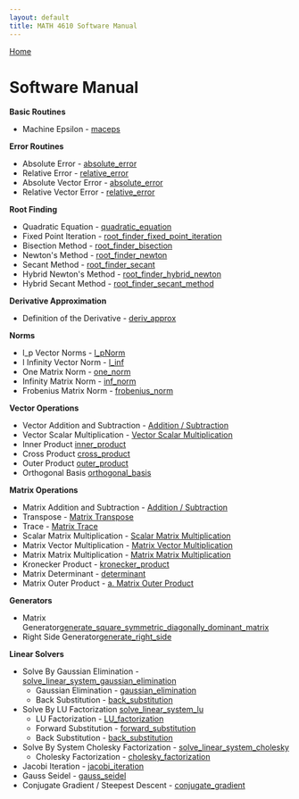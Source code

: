 ```yaml
---
layout: default
title: MATH 4610 Software Manual
---
```


<a href="https://philipnelson5.github.io">Home</a>

# Software Manual

**Basic Routines**
* Machine Epsilon - [maceps](./hw1/1-maceps/manual.md)

**Error Routines**
* Absolute Error - [absolute_error](./hw2/1-error/manual_abs.md)
* Relative Error - [relative_error](./hw2/1-error/manual_rel.md)
* Absolute Vector Error - [absolute_error](./hw3/2-vectorError/manual_abs.md)
* Relative Vector Error - [relative_error](./hw3/2-vectorError/manual_rel.md)

**Root Finding**
* Quadratic Equation - [quadratic_equation](./hw1/7-quadraticEquation/manual.md)
* Fixed Point Iteration - [root_finder_fixed_point_iteration](./hw2/4-fixedPointIteration/manual.md)
* Bisection Method - [root_finder_bisection](./hw2/5-bisection/manual.md)
* Newton's Method - [root_finder_newton](./hw2/6-newton/manual.md)
* Secant Method - [root_finder_secant](./hw2/7-secant/manual.md)
* Hybrid Newton's Method - [root_finder_hybrid_newton](./hw2/8-hybridNewton/manual.md)
* Hybrid Secant Method -  [root_finder_secant_method](./hw2/9-hybridSecant/manual.md)

**Derivative Approximation**
* Definition of the Derivative - [deriv_approx](./hw2/2-derivativeApproximation/manual.md)

**Norms**
* l_p Vector Norms - [l_pNorm](./hw3/1-vectorNorms/manual_l_pNorms.md)
* l Infinity Vector Norm - [l_inf](./hw3/1-vectorNorms/manual_l_inf.md)
* One Matrix Norm - [one_norm](./hw3/4-matrixNorms/manual_one_norm.md)
* Infinity Matrix Norm - [inf_norm](./hw3/4-matrixNorms/manual_inf_norm.md)
* Frobenius Matrix Norm - [frobenius_norm](./hw3/4-matrixNorms/manual_frobenius_norm.md)

**Vector Operations**
* Vector Addition and Subtraction - [Addition / Subtraction](./hw3/3-vectorOperations/manual_vector_addition_subtraction.md)
* Vector Scalar Multiplication - [Vector Scalar Multiplication](./hw3/3-vectorOperations/manual_vector_scalar_multiplication.md)
* Inner Product [inner_product](./hw3/3-vectorOperations/manual_vector_inner_product.md)
* Cross Product [cross_product](./hw3/3-vectorOperations/manual_vector_cross_product.md)
* Outer Product [outer_product](./hw3/8-vectorAdditionalOperations/manual_vector_outer_product.md)
* Orthogonal Basis [orthogonal_basis](./hw3/9-orthogonalBasis/manual_orthogonal_basis.md)

**Matrix Operations**
* Matrix Addition and Subtraction -  [Addition / Subtraction](./hw3/5-matrixOperations/manual_matrix_add_subtract.md)
* Transpose - [Matrix Transpose](./hw3/5-matrixOperations/manual_matrix_transpose.md)
* Trace - [Matrix Trace](./hw3/5-matrixOperations/manual_matrix_trace.md)
* Scalar Matrix Multiplication - [Scalar Matrix Multiplication](./hw3/5-matrixOperations/manual_matrix_scalar_multiplication.md)
* Matrix Vector Multiplication - [Matrix Vector Multiplication](./hw3/5-matrixOperations/manual_matrix_vector_multiplication.md)
* Matrix Matrix Multiplication - [Matrix Matrix Multiplication](./hw3/5-matrixOperations/manual_matrix_matrix_multiplication.md)
* Kronecker Product - [kronecker_product](./hw3/6-matrixAdditionalOperations/manual_kronecker_product.md)
* Matrix Determinant - [determinant](./hw3/6-matrixAdditionalOperations/manual_determinant.md)
* Matrix Outer Product - [a. Matrix Outer Product](./hw3/6-matrixAdditionalOperations/manual_matrix_outer_product.md)

**Generators**
* Matrix Generator[generate_square_symmetric_diagonally_dominant_matrix](./hw5/2-MatrixGenerator/manual_generate_matrix)
* Right Side Generator[generate_right_side](./hw5/2-MatrixGenerator/manual_generate_right_side.md)

**Linear Solvers**
* Solve By Gaussian Elimination - [solve_linear_system_gaussian_elimination](./hw4/5-SolveSystemGaussianElimination/manual_solve_linear_system_gaussian_elimination.md)
  * Gaussian Elimination - [gaussian_elimination](./hw4/1-GaussianElimination/manual_gaussian_elimination.md)
  * Back Substitution - [back_substitution](./hw4/4-BackSubstitution/manual_back_sub.md)
* Solve By LU Factorization [solve_linear_system_lu](./hw4/7-SolveSystemLUFactorization/manual_solve_lu_factorization.md)
  * LU Factorization - [LU_factorization](./hw4/6-LUFactorization/manual_LU_factorization.md)
  * Forward Substitution - [forward_substitution](./hw4/3-ForwardSubstitution/manual_forward_sub.md)
  * Back Substitution - [back_substitution](./hw4/4-BackSubstitution/manual_back_sub.md)
* Solve By System Cholesky Factorization - [solve_linear_system_cholesky](./hw4/10-SolveSystemCholeskyFactorization/manual_solve_cholesky.md)
  * Cholesky Factorization - [cholesky_factorization](./hw4/8-CholeskyFactorization/manual_cholesky_factorization.md)
* Jacobi Iteration - [jacobi_iteration](./hw5/3-JacobiIteration/manual_jacobi_iteration.md)
* Gauss Seidel - [gauss_seidel](./hw5/4-GaussSeidel/manual_gauss_sidel.md)
* Conjugate Gradient / Steepest Descent - [conjugate_gradient](./hw5/5-SteepestDescent/manual_conjugate_gradient.md)
